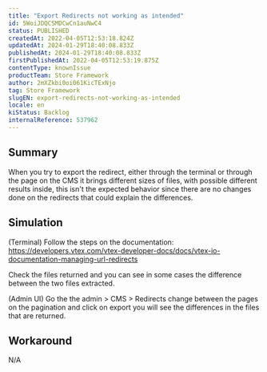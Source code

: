 ```yaml
---
title: "Export Redirects not working as intended"
id: 5WoiJDQCSMDCwCn1auNwC4
status: PUBLISHED
createdAt: 2022-04-05T12:53:18.824Z
updatedAt: 2024-01-29T18:40:08.833Z
publishedAt: 2024-01-29T18:40:08.833Z
firstPublishedAt: 2022-04-05T12:53:19.875Z
contentType: knownIssue
productTeam: Store Framework
author: 2mXZkbi0oi061KicTExNjo
tag: Store Framework
slugEN: export-redirects-not-working-as-intended
locale: en
kiStatus: Backlog
internalReference: 537962
---
```


## Summary



When you try to export the redirect, either through the terminal or through the page on the CMS it brings different sizes of files, with possible different results inside, this isn't the expected behavior since there are no changes done on the redirects that could explain the differences.



##

## Simulation



(Terminal) Follow the steps on the documentation: https://developers.vtex.com/vtex-developer-docs/docs/vtex-io-documentation-managing-url-redirects

Check the files returned and you can see in some cases the difference between the two files extracted.

(Admin UI) Go the the admin > CMS > Redirects change between the pages on the pagination and click on export you will see the differences in the files that are returned.


##

## Workaround


N/A





